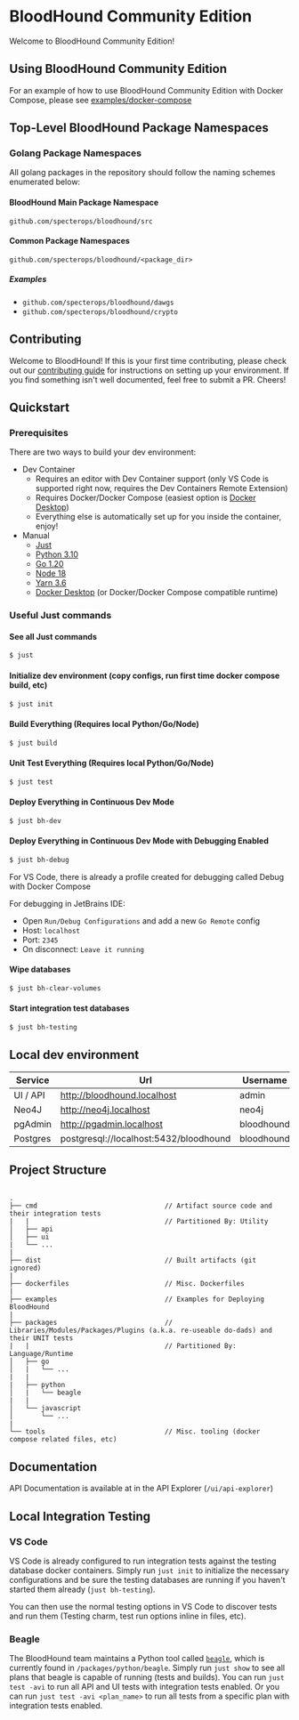 # BloodHound Community Edition

Welcome to BloodHound Community Edition!

## Using BloodHound Community Edition

For an example of how to use BloodHound Community Edition with Docker Compose, please see [examples/docker-compose](./examples/docker-compose/README.md)

## Top-Level BloodHound Package Namespaces

### Golang Package Namespaces

All golang packages in the repository should follow the naming schemes enumerated below:

#### BloodHound Main Package Namespace

`github.com/specterops/bloodhound/src`

#### Common Package Namespaces

`github.com/specterops/bloodhound/<package_dir>`

##### Examples

-   `github.com/specterops/bloodhound/dawgs`
-   `github.com/specterops/bloodhound/crypto`

## Contributing

Welcome to BloodHound! If this is your first time contributing, please check out our
[contributing guide](./CONTRIBUTING.md) for instructions on setting up your environment. If you find something
isn't well documented, feel free to submit a PR. Cheers!

## Quickstart

### Prerequisites

There are two ways to build your dev environment:

-   Dev Container
    -   Requires an editor with Dev Container support (only VS Code is supported right now, requires the Dev Containers Remote Extension)
    -   Requires Docker/Docker Compose (easiest option is [Docker Desktop](https://www.docker.com/products/docker-desktop/))
    -   Everything else is automatically set up for you inside the container, enjoy!
-   Manual
    -   [Just](https://github.com/casey/just)
    -   [Python 3.10](https://www.python.org/downloads/)
    -   [Go 1.20](https://go.dev/dl/)
    -   [Node 18](https://nodejs.dev/en/download/)
    -   [Yarn 3.6](https://yarnpkg.com/getting-started/install)
    -   [Docker Desktop](https://www.docker.com/products/docker-desktop/) (or Docker/Docker Compose compatible runtime)

### Useful Just commands

#### See all Just commands

```sh
$ just
```

#### Initialize dev environment (copy configs, run first time docker compose build, etc)

```sh
$ just init
```

#### Build Everything (Requires local Python/Go/Node)

```sh
$ just build
```

#### Unit Test Everything (Requires local Python/Go/Node)

```sh
$ just test
```

#### Deploy Everything in Continuous Dev Mode

```sh
$ just bh-dev
```

#### Deploy Everything in Continuous Dev Mode with Debugging Enabled

```sh
$ just bh-debug
```

For VS Code, there is already a profile created for debugging called Debug with Docker Compose

For debugging in JetBrains IDE:

-   Open `Run/Debug Configurations` and add a new `Go Remote` config
-   Host: `localhost`
-   Port: `2345`
-   On disconnect: `Leave it running`

#### Wipe databases

```sh
$ just bh-clear-volumes
```

#### Start integration test databases

```sh
$ just bh-testing
```

## Local dev environment

| Service  | Url                                    | Username   | Password                         |
| -------- | -------------------------------------- | ---------- | -------------------------------- |
| UI / API | http://bloodhound.localhost            | admin      | SFdzJoW2GT7Fn68aEieKn7S1S2DLdXnw |
| Neo4J    | http://neo4j.localhost                 | neo4j      | bloodhoundcommunityedition       |
| pgAdmin  | http://pgadmin.localhost               | bloodhound | bloodhoundcommunityedition       |
| Postgres | postgresql://localhost:5432/bloodhound | bloodhound | bloodhoundcommunityedition       |

## Project Structure

<!-- Intentionally blank for markdown rendering purposes -->

```

.
├── cmd                                // Artifact source code and their integration tests
|   |                                  // Partitioned By: Utility
│   ├── api
│   ├── ui
|   └── ...
|
├── dist                               // Built artifacts (git ignored)
|
├── dockerfiles                        // Misc. Dockerfiles
|
├── examples                           // Examples for Deploying BloodHound
|
├── packages                           // Libraries/Modules/Packages/Plugins (a.k.a. re-useable do-dads) and their UNIT tests
|   |                                  // Partitioned By: Language/Runtime
│   ├── go
│   |   └── ...
|   |
|   ├── python
│   |   └── beagle
|   |
│   └── javascript
│       └── ...
|
└── tools                              // Misc. tooling (docker compose related files, etc)
```

## Documentation

API Documentation is available at in the API Explorer (`/ui/api-explorer`)

## Local Integration Testing

### VS Code

VS Code is already configured to run integration tests against the testing database docker containers. Simply run `just init`
to initialize the necessary configurations and be sure the testing databases are running if you haven't started them already
(`just bh-testing`).

You can then use the normal testing options in VS Code to discover tests and run them (Testing charm, test run options inline
in files, etc).

### Beagle

The BloodHound team maintains a Python tool called [`beagle`](./packages/python/beagle/README.md), which is currently found
in `/packages/python/beagle`. Simply run `just show` to see all plans that beagle is capable of running (tests and builds).
You can run `just test -avi` to run all API and UI tests with integration tests enabled. Or you can run `just test -avi <plan_name>`
to run all tests from a specific plan with integration tests enabled.
